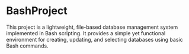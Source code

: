 # BashProject
This project is a lightweight, file-based database management system implemented in Bash scripting. It provides a simple yet functional environment for creating, updating, and selecting databases using basic Bash commands.
